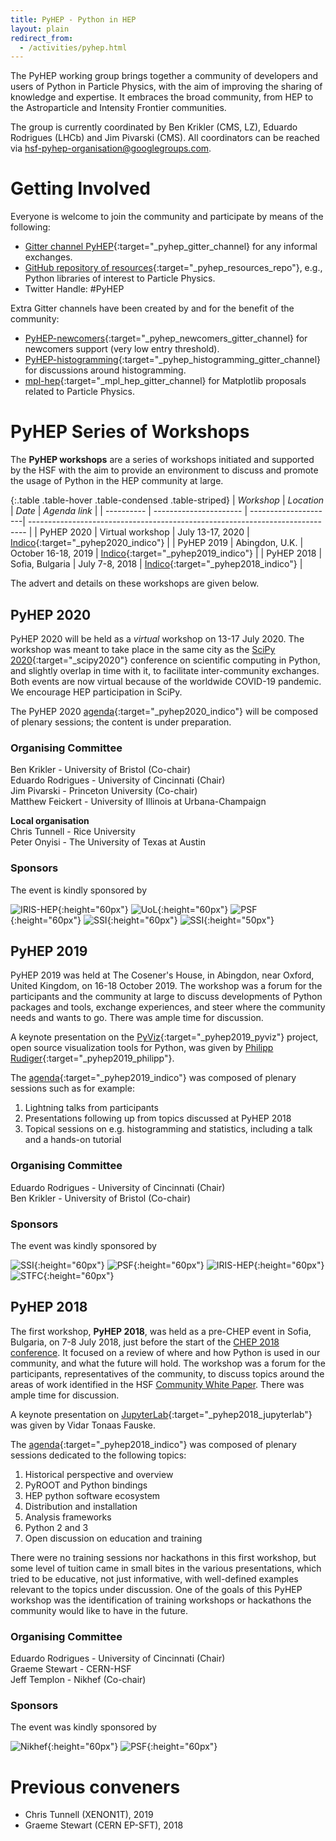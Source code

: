 ```yaml
---
title: PyHEP - Python in HEP
layout: plain
redirect_from:
  - /activities/pyhep.html
---
```


The PyHEP working group brings together a community of developers and users of Python in Particle Physics, with the aim of improving
the sharing of knowledge and expertise. It embraces the broad community, from HEP to the Astroparticle and Intensity Frontier communities.

The group is currently coordinated by Ben Krikler (CMS, LZ), Eduardo Rodrigues (LHCb) and Jim Pivarski (CMS).
All coordinators can be reached via <hsf-pyhep-organisation@googlegroups.com>.

# Getting Involved

Everyone is welcome to join the community and participate by means of the following:

* [Gitter channel PyHEP](https://gitter.im/HSF/PyHEP){:target="_pyhep_gitter_channel} for any informal exchanges.
* [GitHub repository of resources](https://github.com/hsf-training/PyHEP-resources){:target="_pyhep_resources_repo"},
  e.g., Python libraries of interest to Particle Physics.
* Twitter Handle: #PyHEP

Extra Gitter channels have been created by and for the benefit of the community:

* [PyHEP-newcomers](https://gitter.im/HSF/PyHEP-newcomers){:target="_pyhep_newcomers_gitter_channel} for newcomers support (very low entry threshold).
* [PyHEP-histogramming](https://gitter.im/HSF/PyHEP-histogramming){:target="_pyhep_histogramming_gitter_channel} for discussions around histogramming.
* [mpl-hep](https://gitter.im/HSF/mpl-hep){:target="_mpl_hep_gitter_channel} for Matplotlib proposals related to Particle Physics.


# PyHEP Series of Workshops

The **PyHEP workshops** are a series of workshops initiated and supported by the HSF
with the aim to provide an environment to discuss and promote the usage of Python in the HEP community at large.

{:.table .table-hover .table-condensed .table-striped}
| *Workshop* | *Location*             | *Date*               | *Agenda link*                                                                 |
| ---------- | ---------------------- | ---------------------| ----------------------------------------------------------------------------- |
| PyHEP 2020 | Virtual workshop       | July 13-17, 2020     | [Indico](https://indico.cern.ch/e/PyHEP2020){:target="_pyhep2020_indico"}     |
| PyHEP 2019 | Abingdon, U.K.         | October 16-18, 2019  | [Indico](https://indico.cern.ch/e/PyHEP2019){:target="_pyhep2019_indico"}     |
| PyHEP 2018 | Sofia, Bulgaria        | July 7-8, 2018       | [Indico](https://indico.cern.ch/event/694818/){:target="_pyhep2018_indico"}   |

The advert and details on these workshops are given below.

## PyHEP 2020

PyHEP 2020 will be held as a *virtual* workshop on 13-17 July 2020.
The workshop was meant to take place in the same city as the [SciPy 2020](https://www.scipy2020.scipy.org/){:target="_scipy2020"}
conference on scientific computing in Python, and slightly overlap in time with it,
to facilitate inter-community exchanges.
Both events are now virtual because of the worldwide COVID-19 pandemic.
We encourage HEP participation in SciPy.

The PyHEP 2020 [agenda](https://indico.cern.ch/e/PyHEP2020){:target="_pyhep2020_indico"}
will be composed of plenary sessions; the content is under preparation.

### Organising Committee

Ben Krikler - University of Bristol (Co-chair)<br>
Eduardo Rodrigues - University of Cincinnati (Chair)<br>
Jim Pivarski - Princeton University (Co-chair)<br>
Matthew Feickert - University of Illinois at Urbana-Champaign

**Local organisation**<br>
Chris Tunnell - Rice University<br>
Peter Onyisi - The University of Texas at Austin

### Sponsors

The event is kindly sponsored by

![IRIS-HEP](/images/pyhep/IRIS-HEP_logo.png){:height="60px"}
![UoL](/images/pyhep/University-Of-Liverpool_logo.png){:height="60px"}
![PSF](/images/pyhep/PSF_logo.png){:height="60px"}
![SSI](/images/pyhep/SSI_logo.png){:height="60px"}
![SSI](/images/pyhep/FNAL_logo.png){:height="50px"}

## PyHEP 2019

PyHEP 2019 was held at The Cosener's House, in Abingdon, near Oxford, United Kingdom, on 16-18 October 2019.
The workshop was a forum for the participants and the community at large to discuss developments of Python packages and tools, exchange experiences, and steer where the community needs and wants to go. There was ample time for discussion.

A keynote presentation on the [PyViz](https://pyviz.org){:target="_pyhep2019_pyviz"} project,
open source visualization tools for Python,
was given by [Philipp Rudiger](http://philippjfr.com){:target="_pyhep2019_philipp"}.

The [agenda](https://indico.cern.ch/e/PyHEP2019){:target="_pyhep2019_indico"}
was composed of plenary sessions such as for example:

1. Lightning talks from participants
2. Presentations following up from topics discussed at PyHEP 2018
3. Topical sessions on e.g. histogramming and statistics, including a talk and a hands-on tutorial

### Organising Committee

Eduardo Rodrigues - University of Cincinnati (Chair)<br>
Ben Krikler - University of Bristol (Co-chair)

### Sponsors

The event was kindly sponsored by

![SSI](/images/pyhep/SSI_logo.png){:height="60px"}
![PSF](/images/pyhep/PSF_logo.png){:height="60px"}
![IRIS-HEP](/images/pyhep/IRIS-HEP_logo.png){:height="60px"}
![STFC](/images/pyhep/STFC_logo.png){:height="60px"}


## PyHEP 2018

The first workshop, **PyHEP 2018**, was held as a pre-CHEP event in Sofia, Bulgaria, on 7-8 July 2018, just before the start of the [CHEP 2018 conference](http://chep2018.org/). It focused on a review of where and how Python is used in our community, and what the future will hold.
The workshop was a forum for the participants, representatives of the community, to discuss topics around the areas of work identified in the HSF [Community White Paper](/activities/cwp.html). There was ample time for discussion.

A keynote presentation on [JupyterLab](http://jupyterlab.readthedocs.io/){:target="_pyhep2018_jupyterlab"}
was given by Vidar Tonaas Fauske.

The [agenda](https://indico.cern.ch/event/694818/){:target="_pyhep2018_indico"} was composed of plenary sessions dedicated to the following topics:

1. Historical perspective and overview
2. PyROOT and Python bindings
3. HEP python software ecosystem
4. Distribution and installation
5. Analysis frameworks
6. Python 2 and 3
7. Open discussion on education and training

There were no training sessions nor hackathons in this first workshop,
but some level of tuition came in small bites in the various presentations,
which tried to be educative, not just informative, with well-defined examples relevant to the topics under discussion.
One of the goals of this PyHEP workshop was the identification of training workshops or hackathons the community would like to have in the future.

### Organising Committee

Eduardo Rodrigues - University of Cincinnati (Chair)<br>
Graeme Stewart - CERN-HSF<br>
Jeff Templon - Nikhef (Co-chair)

### Sponsors

The event was kindly sponsored by

![Nikhef](/images/pyhep/Nikhef_logo.png){:height="60px"} ![PSF](/images/pyhep/PSF_logo.png){:height="60px"}


# Previous conveners

- Chris Tunnell (XENON1T), 2019
- Graeme Stewart (CERN EP-SFT), 2018
